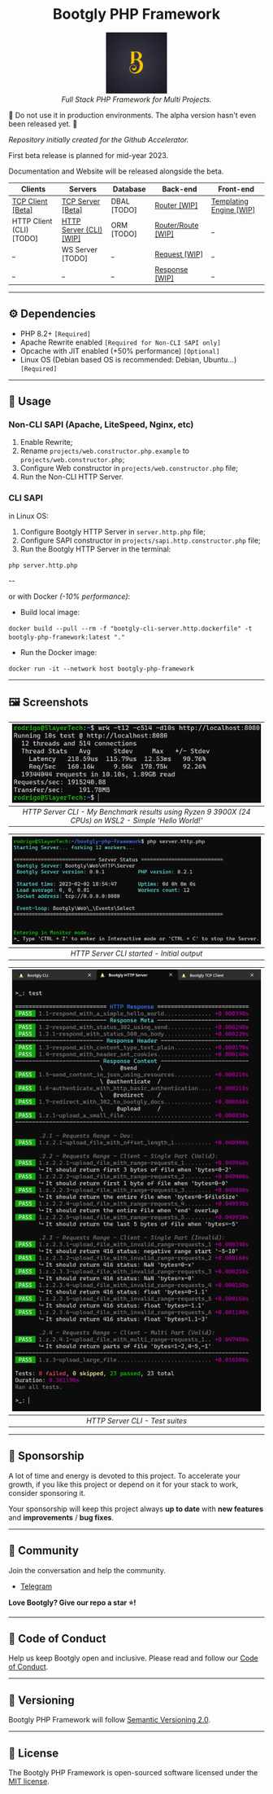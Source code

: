 <h1 align="center">Bootgly PHP Framework</h1>

<p align="center">
  <img src="https://github.com/bootgly/.github/raw/main/favicon-temp1-128.png" alt="bootgly-logo" width="120px" height="120px"/>
  <br>
  <i>Full Stack PHP Framework for Multi Projects.</i>
  <br>
</p>

🚧 Do not use it in production environments. The alpha version hasn't even been released yet. 🚧

*Repository initially created for the Github Accelerator.*

First beta release is planned for mid-year 2023.

Documentation and Website will be released alongside the beta.

Clients | Servers | Database | Back-end | Front-end
--- | --- | --- | --- | ---
[TCP Client [Beta]](/interfaces/Web/TCP/Client.php) | [TCP Server [Beta]](/interfaces/Web/TCP/Server.php) | DBAL [TODO] | [Router [WIP]](/nodes/Web/HTTP/Server/Router.php) | [Templating Engine [WIP]](/core/Template.php)
HTTP Client (CLI) [TODO] | [HTTP Server (CLI) [WIP]](/nodes/CLI/HTTP/Server.php) | ORM [TODO] | [Router/Route [WIP]](/nodes/Web/HTTP/Server/Router/Route.php) | _
_ | WS Server [TODO] | _ | [Request [WIP]](/nodes/CLI/HTTP/Server/Request.php) | _
_ | _ | _ | [Response [WIP]](/nodes/CLI/HTTP/Server/Response.php) | _

---

## ⚙️ Dependencies

- PHP 8.2+ `[Required]`
- Apache Rewrite enabled `[Required for Non-CLI SAPI only]`
- Opcache with JIT enabled (+50% performance) `[Optional]`
- Linux OS (Debian based OS is recommended: Debian, Ubuntu...) `[Required]`

---

## 🔧 Usage

### **Non-CLI SAPI (Apache, LiteSpeed, Nginx, etc)**

1) Enable Rewrite;
2) Rename `projects/web.constructor.php.example` to `projects/web.constructor.php`;
3) Configure Web constructor in `projects/web.constructor.php` file;
4) Run the Non-CLI HTTP Server.

### **CLI SAPI**

in Linux OS:

1) Configure Bootgly HTTP Server in `server.http.php` file;
2) Configure SAPI constructor in `projects/sapi.http.constructor.php` file;
3) Run the Bootgly HTTP Server in the terminal:

`php server.http.php`

--

or with Docker *(-10% performance)*:

- Build local image:

`docker build --pull --rm -f "bootgly-cli-server.http.dockerfile" -t bootgly-php-framework:latest "."`

- Run the Docker image:

`docker run -it --network host bootgly-php-framework`

---

## 🖼 Screenshots

| ![HTTP Server CLI - My Benchmark results using Ryzen 9 3900X (24 CPUs) on WSL2 - Simple 'Hello World!'](https://github.com/bootgly/.github/raw/main/screenshots/bootgly-php-framework/Server-CLI-HTTP-Benchmark-Ryzen-9-3900X-WSL2.png "HTTP Server CLI - My Benchmark results using Ryzen 9 3900X (24 CPUs) on WSL2 - Simple 'Hello World!'") |
|:--:| 
| *HTTP Server CLI - My Benchmark results using Ryzen 9 3900X (24 CPUs) on WSL2 - Simple 'Hello World!'* |

| ![HTTP Server CLI started - Initial output](https://github.com/bootgly/.github/raw/main/screenshots/bootgly-php-framework/Server-CLI-HTTP-started.png "HTTP Server CLI started - Initial output") |
|:--:| 
| *HTTP Server CLI started - Initial output* |

| ![HTTP Server CLI - Test suites](https://github.com/bootgly/.github/raw/main/screenshots/bootgly-php-framework/Bootgly-HTTP-Server-Test-Suite5.png "HTTP Server CLI - Test suites") |
|:--:| 
| *HTTP Server CLI - Test suites* |

---

## 💖 Sponsorship

A lot of time and energy is devoted to this project. To accelerate your growth, if you like this project or depend on it for your stack to work, consider sponsoring it.

Your sponsorship will keep this project always **up to date** with **new features** and **improvements** / **bug fixes**.

---

## 🌱 Community

Join the conversation and help the community.

- [Telegram][telegram]

**Love Bootgly? Give our repo a star ⭐!**

---

## 🛂 Code of Conduct

Help us keep Bootgly open and inclusive. Please read and follow our [Code of Conduct][codeofconduct].

---

## 📑 Versioning

Bootgly PHP Framework will follow [Semantic Versioning 2.0][semver].

---

## 📃 License

The Bootgly PHP Framework is open-sourced software licensed under the [MIT license](https://opensource.org/licenses/MIT).


[telegram]: https://t.me/bootgly
[codeofconduct]: CODE_OF_CONDUCT.md
[semver]: https://semver.org/